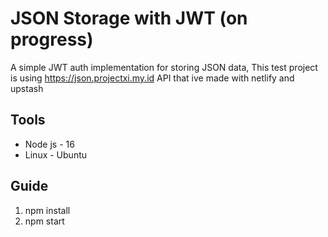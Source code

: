 # JSON Storage with JWT (on progress)
A simple JWT auth implementation for storing JSON data, 
This test project is using https://json.projectxi.my.id API that ive made with netlify and upstash

## Tools 
- Node js - 16
- Linux - Ubuntu

## Guide
1. npm install
2. npm start
